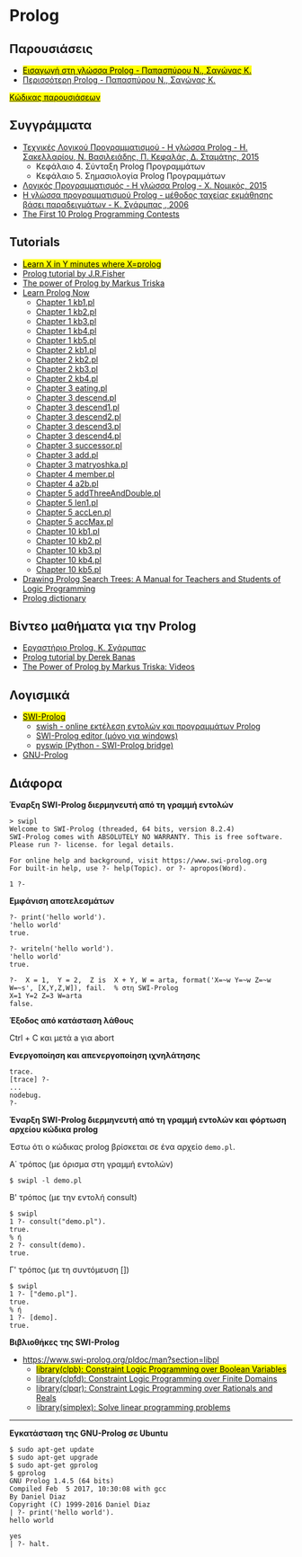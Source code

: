# Prolog

## Παρουσιάσεις

* [<mark>Εισαγωγή στη γλώσσα Prolog - Παπασπύρου Ν., Σαγώνας Κ.</mark>](https://ocw.aoc.ntua.gr/modules/document/file.php/ECE117/lecture-16.pdf)
* [Περισσότερη Prolog - Παπασπύρου Ν., Σαγώνας Κ.](https://ocw.aoc.ntua.gr/modules/document/file.php/ECE117/lecture-17.pdf)

[<mark>Κώδικας παρουσιάσεων</mark>](./mpl_webber/index.md)

## Συγγράμματα

* [Τεχνικές Λογικού Προγραμματισμού - Η γλώσσα Prolog - Η. Σακελλαρίου, Ν. Βασιλειάδης, Π. Κεφαλάς, Δ. Σταμάτης, 2015](https://repository.kallipos.gr/handle/11419/777)
  * Κεφάλαιο 4. Σύνταξη Prolog Προγραμμάτων
  * Κεφάλαιο 5. Σημασιολογία Prolog Προγραμμάτων
* [Λογικός Προγραμματισμός - Η γλώσσα Prolog - Χ. Νομικός, 2015](http://www.cs.uoi.gr/~cnomikos/courses/pl/Prolog-2015.pdf)
* [Η γλώσσα προγραμματισμού Prolog - μέθοδος ταχείας εκμάθησης βάσει παραδειγμάτων - Κ. Σγάρμπας , 2006](https://www.dit.uoi.gr/e-class/modules/document/file.php/196/prolog_shmeiwseis_sgarbas.pdf)
* [The First 10 Prolog Programming Contests](https://dtai.cs.kuleuven.be/ppcbook/)


## Tutorials

* [<mark>Learn X in Y minutes where X=prolog</mark>](https://learnxinyminutes.com/docs/prolog/)
* [Prolog tutorial by J.R.Fisher](https://www.cpp.edu/~jrfisher/www/prolog_tutorial/pt_framer.html)
* [The power of Prolog by Markus Triska](https://www.metalevel.at/prolog)
* [Learn Prolog Now](http://www.learnprolognow.org/)
  * [Chapter 1 kb1.pl](./lpn/ch1/kb1.pl)
  * [Chapter 1 kb2.pl](./lpn/ch1/kb2.pl)
  * [Chapter 1 kb3.pl](./lpn/ch1/kb3.pl)
  * [Chapter 1 kb4.pl](./lpn/ch1/kb4.pl)
  * [Chapter 1 kb5.pl](./lpn/ch1/kb5.pl)
  * [Chapter 2 kb1.pl](./lpn/ch2/kb1.pl)
  * [Chapter 2 kb2.pl](./lpn/ch2/kb2.pl)
  * [Chapter 2 kb3.pl](./lpn/ch2/kb3.pl)
  * [Chapter 2 kb4.pl](./lpn/ch2/kb4.pl)
  * [Chapter 3 eating.pl](./lpn/ch3/eating.pl)
  * [Chapter 3 descend.pl](./lpn/ch3/descend.pl)
  * [Chapter 3 descend1.pl](./lpn/ch3/descend1.pl)
  * [Chapter 3 descend2.pl](./lpn/ch3/descend2.pl)
  * [Chapter 3 descend3.pl](./lpn/ch3/descend3.pl)
  * [Chapter 3 descend4.pl](./lpn/ch3/descend4.pl)
  * [Chapter 3 successor.pl](./lpn/ch3/successor.pl)
  * [Chapter 3 add.pl](./lpn/ch3/add.pl)
  * [Chapter 3 matryoshka.pl](./lpn/ch3/matryoshka.pl)
  * [Chapter 4 member.pl](./lpn/ch4/member.pl)
  * [Chapter 4 a2b.pl](./lpn/ch4/a2b.pl)
  * [Chapter 5 addThreeAndDouble.pl](./lpn/ch5/addThreeAndDouble.pl)
  * [Chapter 5 len1.pl](./lpn/ch5/len1.pl)
  * [Chapter 5 accLen.pl](./lpn/ch5/acclen.pl)
  * [Chapter 5 accMax.pl](./lpn/ch5/accMax.pl)
  * [Chapter 10 kb1.pl](./lpn/ch10/kb1.pl)
  * [Chapter 10 kb2.pl](./lpn/ch10/kb2.pl)
  * [Chapter 10 kb3.pl](./lpn/ch10/kb3.pl)
  * [Chapter 10 kb4.pl](./lpn/ch10/kb4.pl)
  * [Chapter 10 kb5.pl](./lpn/ch10/kb5.pl)
* [Drawing Prolog Search Trees: A Manual for Teachers and Students of Logic Programming](https://arxiv.org/pdf/2001.08133.pdf)
* [Prolog dictionary](http://www.cse.unsw.edu.au/~billw/prologdict.html)

## Βίντεο μαθήματα για την Prolog

* [Εργαστήριο Prolog, Κ. Σγάρμπας](https://eclass.upatras.gr/modules/video/?course=EE690)
* [Prolog tutorial by Derek Banas](https://www.youtube.com/watch?v=SykxWpFwMGs)
* [The Power of Prolog by Markus Triska: Videos](https://www.metalevel.at/prolog/videos/)

<!-- * [Εισαγωγή στην Prolog, Δ. Ψούνης)](https://www.youtube.com/playlist?list=PLLMmbOLFy25HGbFmMa6aWLBkFcI5FVabr) -->

## Λογισμικά

* [<mark>SWI-Prolog</mark>](http://www.swi-prolog.org/)
  * [swish - online εκτέλεση εντολών και προγραμμάτων Prolog](https://swish.swi-prolog.org/)
  * [SWI-Prolog editor (μόνο για windows)](http://arbeitsplattform.bildung.hessen.de/fach/informatik/swiprolog/indexe.html)
  * [pyswip (Python - SWI-Prolog bridge)](https://github.com/yuce/pyswip)
* [GNU-Prolog](http://www.gprolog.org/)


## Διάφορα

**Έναρξη SWI-Prolog διερμηνευτή από τη γραμμή εντολών**

```
> swipl
Welcome to SWI-Prolog (threaded, 64 bits, version 8.2.4)
SWI-Prolog comes with ABSOLUTELY NO WARRANTY. This is free software.
Please run ?- license. for legal details.

For online help and background, visit https://www.swi-prolog.org
For built-in help, use ?- help(Topic). or ?- apropos(Word).

1 ?- 
```

**Εμφάνιση αποτελεσμάτων**

```
?- print('hello world').
'hello world'
true.
```

```
?- writeln('hello world').
'hello world'
true.
```

```
?-  X = 1,  Y = 2,  Z is  X + Y, W = arta, format('X=~w Y=~w Z=~w W=~s', [X,Y,Z,W]), fail.  % στη SWI-Prolog
X=1 Y=2 Z=3 W=arta
false.
```

**Έξοδος από κατάσταση λάθους**

Ctrl + C και μετά a για abort


**Ενεργοποίηση και απενεργοποίηση ιχνηλάτησης**

```
trace.
[trace] ?- 
...
nodebug.
?-
```

**Έναρξη SWI-Prolog διερμηνευτή από τη γραμμή εντολών και φόρτωση αρχείου κώδικα prolog**

Έστω ότι ο κώδικας prolog βρίσκεται σε ένα αρχείο ```demo.pl```.

Α΄ τρόπος (με όρισμα στη γραμμή εντολών)
```
$ swipl -l demo.pl
```

Β' τρόπος (με την εντολή consult)
```
$ swipl
1 ?- consult("demo.pl").
true. 
% ή
2 ?- consult(demo).
true. 
```

Γ' τρόπος (με τη συντόμευση \[\])
```
$ swipl
1 ?- ["demo.pl"].
true.
% ή
1 ?- [demo].
true.
```

**Βιβλιοθήκες της SWI-Prolog**

* https://www.swi-prolog.org/pldoc/man?section=libpl
  * [<mark>library(clpb): Constraint Logic Programming over Boolean Variables</mark>](https://www.swi-prolog.org/pldoc/man?section=clpb)
  * [library(clpfd): Constraint Logic Programming over Finite Domains](https://www.swi-prolog.org/pldoc/man?section=clpfd)
  * [library(clpqr): Constraint Logic Programming over Rationals and Reals](https://www.swi-prolog.org/pldoc/man?section=clpqr)
  * [library(simplex): Solve linear programming problems](https://www.swi-prolog.org/pldoc/man?section=simplex)


---

**Εγκατάσταση της GNU-Prolog σε Ubuntu**

```
$ sudo apt-get update
$ sudo apt-get upgrade
$ sudo apt-get gprolog
$ gprolog
GNU Prolog 1.4.5 (64 bits)
Compiled Feb  5 2017, 10:30:08 with gcc
By Daniel Diaz
Copyright (C) 1999-2016 Daniel Diaz
| ?- print('hello world').
hello world

yes
| ?- halt.
```